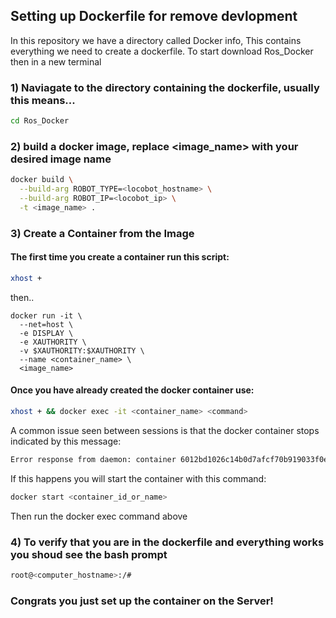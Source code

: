 ## Setting up Dockerfile for remove devlopment

In this repository we have a directory called Docker info, This contains everything we need to create a dockerfile. To start download Ros_Docker then in a new terminal

### 1) Naviagate to the directory containing the dockerfile, usually this means... 

```bash
cd Ros_Docker
```

### 2) build a docker image, replace <image_name> with your desired image name

```bash
docker build \
  --build-arg ROBOT_TYPE=<locobot_hostname> \
  --build-arg ROBOT_IP=<locobot_ip> \
  -t <image_name> .
```

### 3) Create a Container from the Image

#### The first time you create a container run this script:
```bash 
xhost +
```
then..
```
docker run -it \
  --net=host \
  -e DISPLAY \
  -e XAUTHORITY \
  -v $XAUTHORITY:$XAUTHORITY \
  --name <container_name> \
  <image_name>
```
#### Once you have already created the docker container use:

```bash
xhost + && docker exec -it <container_name> <command>
```

A common issue seen between sessions is that the docker container stops indicated by this message: 

```bash
Error response from daemon: container 6012bd1026c14b0d7afcf70b919033f0ec720e73a4bdf90509b68cb9f41e834a is not running
```

If this happens you will start the container with this command:

```bash
docker start <container_id_or_name>
```

Then run the docker exec command above

### 4) To verify that you are in the dockerfile and everything works you shoud see the bash prompt

```bash
root@<computer_hostname>:/# 
```

### Congrats you just set up the container on the Server! 
